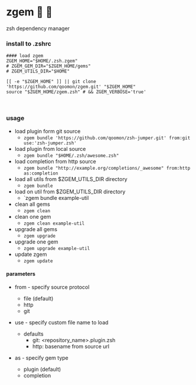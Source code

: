 # zgem 🐚 💎
zsh dependency manager

### install to .zshrc
  
```
#### load zgem 
ZGEM_HOME="$HOME/.zsh.zgem"
# ZGEM_GEM_DIR="$ZGEM_HOME/gems"
# ZGEM_UTILS_DIR="$HOME"

[[ -e "$ZGEM_HOME" ]] || git clone 'https://github.com/qoomon/zgem.git' "$ZGEM_HOME"
source "$ZGEM_HOME/zgem.zsh" # && ZGEM_VERBOSE='true'
```
  
### usage
* load plugin form git source 
  * `zgem bundle 'https://github.com/qoomon/zsh-jumper.git' from:git use:'zsh-jumper.zsh'`
* load plugin from local source
  * `zgem bundle "$HOME/.zsh/awesome.zsh"`
* load completion from http source
  * `zgem bundle "http://example.org/completions/_awesome" from:http as:completion`
* load all utils from $ZGEM_UTILS_DIR directory
  * `zgem bundle`
* load on util from $ZGEM_UTILS_DIR directory
  * `zgem bundle example-util
* clean all gems
  * `zgem clean`
* clean one gem
  * `zgem clean example-util`
* upgrade all gems
  * `zgem upgrade`
* upgrade one gem
  * `zgem upgrade example-util`
* update zgem
  * `zgem update`

#### parameters
* from - specify source protocol
  * file (default)
  * http
  * git

* use - specify custom file name to load
  * defaults
    * git: <repository_name>.plugin.zsh
    * http: basename from source url
  
* as - specify gem type
  * plugin (default)
  * completion

